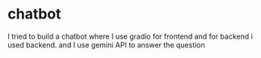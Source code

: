 # chatbot
I tried to build a chatbot where I use gradio for frontend and for backend i used backend. and I use gemini API to answer the question

